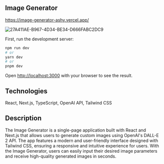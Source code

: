 
## Image Generator

https://image-generator-ashy.vercel.app/

![27A411AE-B967-4D34-BE34-D666FABC2DC9](https://user-images.githubusercontent.com/93948054/236501691-2f567ef6-0061-4a59-ae90-8dc8e7ba6f54.jpeg)


First, run the development server:

```bash
npm run dev
# or
yarn dev
# or
pnpm dev
```

Open [http://localhost:3000](http://localhost:3000) with your browser to see the result.


## Technologies

React, Next.js, TypeScript, OpenAI API, Tailwind CSS

## Description

The Image Generator is a single-page application built with React and Next.js that allows users to generate custom images using OpenAI's DALL-E 2 API. The app features a modern and user-friendly interface designed with Tailwind CSS, ensuring a responsive and intuitive experience for users. With the Image Generator, users can easily input their desired image parameters and receive high-quality generated images in seconds.
